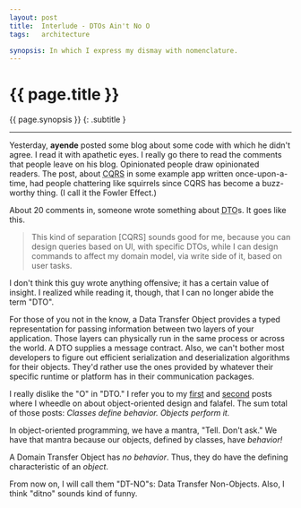 ```yaml
---
layout: post
title:  Interlude - DTOs Ain't No O
tags:   architecture

synopsis: In which I express my dismay with nomenclature.
---
```


# {{ page.title }}

{{ page.synopsis }}
{: .subtitle }

-----

Yesterday, **ayende** posted some blog about some code with which he didn't
agree. I read it with apathetic eyes. I really go there to read the comments
that people leave on his blog. Opinionated people draw opinionated readers.
The post, about
<abbr title="Command Query Responsibility Segregation">CQRS</abbr> in some
example app written once-upon-a-time, had people chattering like squirrels
since CQRS has become a buzz-worthy thing. (I call it the Fowler Effect.)

About 20 comments in, someone wrote something about
<abbr title="Data Transfer Object">DTO</abbr>s. It goes like this.

> This kind of separation \[CQRS\] sounds good for me, because you can design
> queries based on UI, with specific DTOs, while I can design commands to
> affect my domain model, via write side of it, based on user tasks.

I don't think this guy wrote anything offensive; it has a certain value of
insight. I realized while reading it, though, that I can no longer abide the
term "DTO".

For those of you not in the know, a Data Transfer Object provides a typed
representation for passing information between two layers of your application.
Those layers can physically run in the same process or across the world. A
DTO supplies a message contract. Also, we can't bother most developers to
figure out efficient serialization and deserialization algorithms for their
objects. They'd rather use the ones provided by whatever their specific
runtime or platform has in their communication packages.

I really dislike the "O" in "DTO." I refer you to my
[first](/2011/12/06/ramble.html) and [second](/2011/12/07/ramble.html) posts
where I wheedle on about object-oriented design and falafel. The sum total of
those posts: *Classes define behavior. Objects perform it.*

In object-oriented programming, we have a mantra, "Tell. Don't ask." We have
that mantra because our objects, defined by classes, have *behavior!*

A Domain Transfer Object has *no behavior*. Thus, they do have the defining
characteristic of an *object*.

From now on, I will call them "DT-NO"s: Data Transfer Non-Objects. Also, I
think "ditno" sounds kind of funny.
